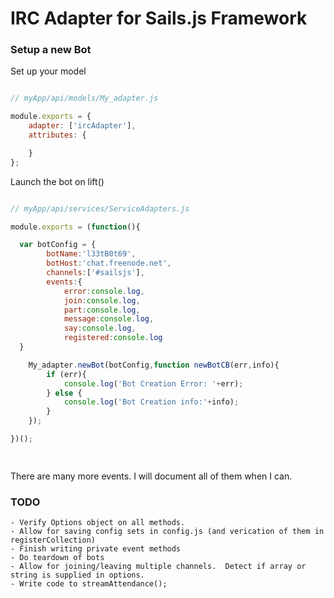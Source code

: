 # IRC Adapter for Sails.js Framework

### Setup a new Bot

Set up your model

```javascript

// myApp/api/models/My_adapter.js

module.exports = {
	adapter: ['ircAdapter'],
	attributes: {

	}
};
```

Launch the bot on lift()

```javascript

// myApp/api/services/ServiceAdapters.js

module.exports = (function(){

  var botConfig = {
  	    botName:'l33tB0t69',
  	    botHost:'chat.freenode.net',
  	    channels:['#sailsjs'],
  	    events:{
  	        error:console.log,
  	        join:console.log,
  	        part:console.log,
  	        message:console.log,
  	        say:console.log,
  	        registered:console.log
  }

	My_adapter.newBot(botConfig,function newBotCB(err,info){
	    if (err){
	        console.log('Bot Creation Error: '+err);
	    } else {
	        console.log('Bot Creation info:'+info);   
	    }
	});

})();

	
```

There are many more events.  I will document all of them when I can.  


### TODO

	- Verify Options object on all methods.
	- Allow for saving config sets in config.js (and verication of them in registerCollection)
	- Finish writing private event methods
	- Do teardown of bots
	- Allow for joining/leaving multiple channels.  Detect if array or string is supplied in options.
	- Write code to streamAttendance();
